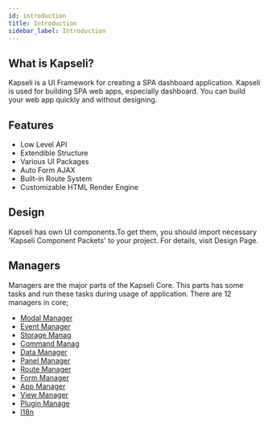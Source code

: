 ```yaml
---
id: introduction
title: Introduction
sidebar_label: Introduction
---
```


## What is Kapseli?
Kapseli is a UI Framework for creating a SPA dashboard application. Kapseli is used for building SPA web apps, especially dashboard. You can build your web app quickly and without designing. 

## Features
* Low Level API
* Extendible Structure
* Various UI Packages
* Auto Form AJAX
* Built-in Route System
* Customizable HTML Render Engine

## Design
Kapseli has own UI components.To get them, you should import necessary 'Kapseli Component Packets' to your project. For details, visit Design Page.

## Managers
Managers are the major parts of the Kapseli Core. This parts has some tasks and run these tasks during usage of application. There are 12 managers in core;

* [Modal Manager]()
* [Event Manager]()
* [Storage Manag]()
* [Command Manag]()
* [Data Manager]()
* [Panel Manager]()
* [Route Manager]()
* [Form Manager]()
* [App Manager]()
* [View Manager]()
* [Plugin Manage]()
* [I18n]()











